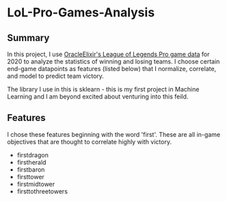 # LoL-Pro-Games-Analysis
## Summary
In this project, I use [OracleElixir's League of Legends Pro game data](https://oracleselixir.com/) for 2020 to analyze the statistics of winning and losing teams. I choose certain end-game datapoints as features (listed below) that I normalize, correlate, and model to predict team victory. 

The library I use in this is sklearn - this is my first project in Machine Learning and I am beyond excited about venturing into this feild.

## Features
I chose these features beginning with the word 'first'. These are all in-game objectives that are thought to correlate highly with victory.

+ firstdragon
+ firstherald
+ firstbaron
+ firsttower
+ firstmidtower
+ firsttothreetowers
